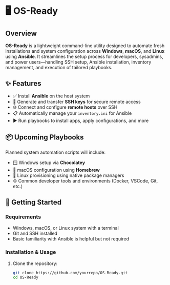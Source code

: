 # 🖥️ OS-Ready

## Overview

**OS-Ready** is a lightweight command-line utility designed to automate fresh installations and system configuration across **Windows**, **macOS**, and **Linux** using **Ansible**. It streamlines the setup process for developers, sysadmins, and power users—handling SSH setup, Ansible installation, inventory management, and execution of tailored playbooks.

## ✨ Features

- ✅ Install **Ansible** on the host system  
- 🔐 Generate and transfer **SSH keys** for secure remote access  
- 🌐 Connect and configure **remote hosts** over SSH  
- 📋 Automatically manage your `inventory.ini` for Ansible  
- ▶️ Run playbooks to install apps, apply configurations, and more  

## 📦 Upcoming Playbooks

Planned system automation scripts will include:
- 🪟 Windows setup via **Chocolatey**
- 🍎 macOS configuration using **Homebrew**
- 🐧 Linux provisioning using native package managers  
- ⚙️ Common developer tools and environments (Docker, VSCode, Git, etc.)

## 🚀 Getting Started

### Requirements
- Windows, macOS, or Linux system with a terminal
- Git and SSH installed
- Basic familiarity with Ansible is helpful but not required

### Installation & Usage

1. Clone the repository:
   ```sh
   git clone https://github.com/yourrepo/OS-Ready.git
   cd OS-Ready